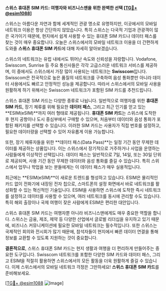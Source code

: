 **스위스 휴대폰 SIM 카드: 여행자와 비즈니스맨을 위한 완벽한 선택 [[TG💪+ @esim1088](https://t.me/s/esim1088)]**

스위스는 아름다운 자연과 함께 세계적인 관광 명소로 유명하지만, 이곳에서의 모바일 네트워크 이용은 항상 간단하지 않았습니다. 특히 스위스는 다국적 기업과 관광객이 많은 국가이기 때문에, 현지에서 쉽게 사용할 수 있는 휴대폰 SIM 카드나 데이터 패스를 찾는 것이 매우 중요합니다. 오늘은 스위스에서의 모바일 네트워크 이용을 더 간편하게 도와줄 **스위스 휴대폰 SIM 카드**에 대해 자세히 알아보겠습니다.

스위스의 네트워크는 유럽 내에서도 뛰어난 속도와 신뢰성을 자랑합니다. Vodafone, Swisscom, Sunrise 등 주요 통신사들은 각각 고급스러운 네트워크 서비스를 제공하며, 이 중에서도 스위스에서 가장 많이 사용되는 네트워크는 **Swisscom**입니다. Swisscom은 전국적으로 높은 품질의 네트워크를 구축하여 음성 통화뿐만 아니라 데이터 사용에서도 빠르고 안정적인 성능을 제공합니다. 따라서 스위스에서의 모바일 사용을 원활하게 하기 위해서는 Swisscom 네트워크가 포함된 SIM 카드를 추천드립니다.

스위스 휴대폰 SIM 카드는 다양한 종류로 나뉩니다. 일반적으로 여행자를 위한 **휴대폰 SIM 카드**, 장기 체류를 위해 필요한 **데이터 패스**, 그리고 최근 인기를 얻고 있는 **ESIM(eSIM)**까지 여러 형태로 제공됩니다. **휴대폰 SIM 카드**는 스위스에 도착한 후 현지 공항이나 도시 중심부에서 구매할 수 있으며, 처음부터 데이터와 음성 통화가 포함된 패키지를 선택할 수 있습니다. 이러한 SIM 카드는 사용자가 직접 번호를 설정하고, 필요한 데이터량을 선택할 수 있어 자유롭게 이용 가능합니다.

또한, 장기 체류자들을 위한 **데이터 패스(Data Pass)**는 일정 기간 동안 무제한 데이터를 제공하는 상품입니다. 이는 스위스에서 장기적으로 거주하거나 사업을 운영하는 사람들에게 이상적인 선택입니다. 데이터 패스는 일반적으로 7일, 14일, 또는 30일 단위로 제공되며, 사용 기간 동안 무제한 데이터와 음성 통화를 즐길 수 있습니다. 특히 스위스에서 업무나 학업을 보는 분들에게는 이 데이터 패스가 매우 실용적입니다.

최근에는 **ESIM(eSIM)**이 새로운 트렌드를 형성하고 있습니다. ESIM은 물리적인 카드 없이 전화기에 내장된 전자 칩으로, 스마트폰의 설정 화면에서 바로 네트워크를 활성화할 수 있는 혁신적인 기술입니다. ESIM을 사용하면 스위스에 도착한 즉시 네트워크를 설정하고 데이터를 사용할 수 있으며, 여러 네트워크를 동시에 관리할 수도 있습니다. 특히 해외 출장이나 국제 여행이 잦은 사람에게 ESIM은 편리한 대안입니다.

스위스 휴대폰 SIM 카드는 여행자뿐 아니라 비즈니스맨에게도 매우 중요한 역할을 합니다. 스위스는 금융, 제조, 제약 등 다양한 산업에서 글로벌 리더십을 유지하고 있기 때문에, 비즈니스 커뮤니케이션에 필요한 모바일 네트워크는 필수적입니다. 또한 스위스는 국제적인 회의와 전시회가 많기 때문에, 참석자들이 현지에서 빠른 데이터 연결을 통해 정보를 교환할 수 있도록 지원하는 것이 중요합니다.

**결론적으로**, 스위스 휴대폰 SIM 카드는 현지 생활과 여행을 더 편리하게 만들어주는 중요한 도구입니다. Swisscom 네트워크를 포함한 다양한 SIM 카드와 데이터 패스, 그리고 ESIM을 적절히 활용하면 스위스에서의 모든 활동을 더욱 원활하게 즐길 수 있습니다. 이제 스위스에서의 모바일 네트워크 걱정은 그만하세요! **스위스 휴대폰 SIM 카드**를 준비해보세요.

[[TG💪+ @esim1088](https://t.me/s/esim1088) ![Image](https://i.postimg.cc/Y0z9fWf4/image.png)]